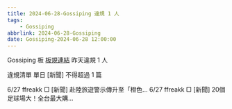 ```yaml
---
title: 2024-06-28-Gossiping 違規 1 人
tags:
    - Gossiping
abbrlink: 2024-06-28-Gossiping
date: Gossiping-2024-06-28 12:00:00
---
```

Gossiping 板 [板規連結](https://www.ptt.cc/bbs/Gossiping/M.1637425085.A.07D.html)
昨天違規 1 人
<!-- more -->

違規清單
單日 [新聞] 不得超過 1 篇

6/27 ffreakk □ [新聞] 赴陸旅遊警示傳升至「橙色…
6/27 ffreakk □ [新聞] 20個足球場大！全台最大購…